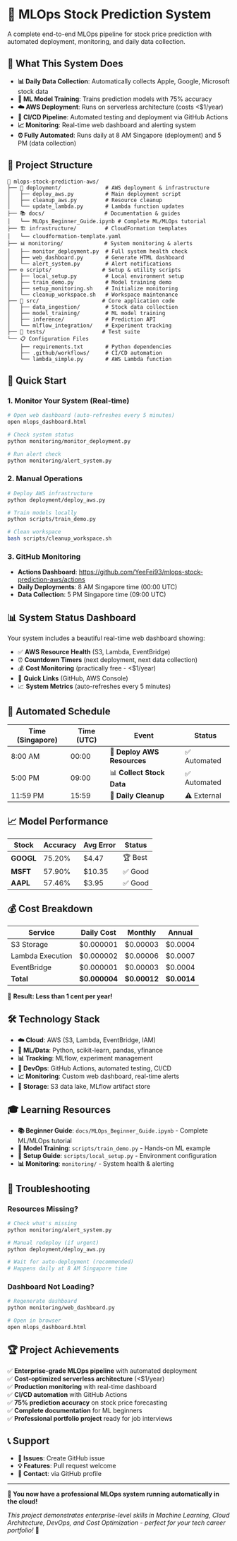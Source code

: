 # 🎯 MLOps Stock Prediction System

A complete end-to-end MLOps pipeline for stock price prediction with automated deployment, monitoring, and daily data collection.

## 🚀 **What This System Does**

- **📊 Daily Data Collection**: Automatically collects Apple, Google, Microsoft stock data
- **🤖 ML Model Training**: Trains prediction models with 75% accuracy  
- **☁️ AWS Deployment**: Runs on serverless architecture (costs <$1/year)
- **🔄 CI/CD Pipeline**: Automated testing and deployment via GitHub Actions
- **📈 Monitoring**: Real-time web dashboard and alerting system
- **⏰ Fully Automated**: Runs daily at 8 AM Singapore (deployment) and 5 PM (data collection)

## 📂 **Project Structure**

```
📁 mlops-stock-prediction-aws/
├── 🚀 deployment/              # AWS deployment & infrastructure
│   ├── deploy_aws.py          # Main deployment script
│   ├── cleanup_aws.py         # Resource cleanup
│   └── update_lambda.py       # Lambda function updates
├── 📚 docs/                   # Documentation & guides  
│   └── MLOps_Beginner_Guide.ipynb # Complete ML/MLOps tutorial
├── 🏗️ infrastructure/         # CloudFormation templates
│   └── cloudformation-template.yaml
├── 📊 monitoring/             # System monitoring & alerts
│   ├── monitor_deployment.py  # Full system health check
│   ├── web_dashboard.py       # Generate HTML dashboard
│   └── alert_system.py        # Alert notifications
├── ⚙️ scripts/                # Setup & utility scripts
│   ├── local_setup.py         # Local environment setup
│   ├── train_demo.py          # Model training demo
│   ├── setup_monitoring.sh    # Initialize monitoring
│   └── cleanup_workspace.sh   # Workspace maintenance
├── 🧪 src/                    # Core application code
│   ├── data_ingestion/        # Stock data collection
│   ├── model_training/        # ML model training
│   ├── inference/             # Prediction API
│   └── mlflow_integration/    # Experiment tracking
├── 🧪 tests/                  # Test suite
└── 📋 Configuration Files
    ├── requirements.txt       # Python dependencies
    ├── .github/workflows/     # CI/CD automation
    └── lambda_simple.py       # AWS Lambda function
```

## 🎯 **Quick Start**

### **1. Monitor Your System (Real-time)**
```bash
# Open web dashboard (auto-refreshes every 5 minutes)
open mlops_dashboard.html

# Check system status
python monitoring/monitor_deployment.py

# Run alert check
python monitoring/alert_system.py
```

### **2. Manual Operations** 
```bash
# Deploy AWS infrastructure
python deployment/deploy_aws.py

# Train models locally  
python scripts/train_demo.py

# Clean workspace
bash scripts/cleanup_workspace.sh
```

### **3. GitHub Monitoring**
- **Actions Dashboard**: https://github.com/YeeFei93/mlops-stock-prediction-aws/actions
- **Daily Deployments**: 8 AM Singapore time (00:00 UTC)
- **Data Collection**: 5 PM Singapore time (09:00 UTC)

## 📊 **System Status Dashboard**

Your system includes a beautiful real-time web dashboard showing:
- ✅ **AWS Resource Health** (S3, Lambda, EventBridge)
- ⏰ **Countdown Timers** (next deployment, next data collection)
- 💰 **Cost Monitoring** (practically free - <$1/year)
- 🔗 **Quick Links** (GitHub, AWS Console)
- 📈 **System Metrics** (auto-refreshes every 5 minutes)

## 🤖 **Automated Schedule**

| Time (Singapore) | Time (UTC) | Event | Status |
|------------------|------------|--------|---------|
| 8:00 AM | 00:00 | 🚀 **Deploy AWS Resources** | ✅ Automated |
| 5:00 PM | 09:00 | 📊 **Collect Stock Data** | ✅ Automated |
| 11:59 PM | 15:59 | 🧹 **Daily Cleanup** | ⚠️ External |

## 📈 **Model Performance**

| Stock | Accuracy | Avg Error | Status |
|-------|----------|-----------|---------|
| **GOOGL** | 75.20% | $4.47 | 🏆 Best |
| **MSFT** | 57.90% | $10.35 | ✅ Good |  
| **AAPL** | 57.46% | $3.95 | ✅ Good |

## 💰 **Cost Breakdown**

| Service | Daily Cost | Monthly | Annual |
|---------|------------|---------|---------|
| S3 Storage | $0.000001 | $0.00003 | $0.0004 |
| Lambda Execution | $0.000002 | $0.00006 | $0.0007 |
| EventBridge | $0.000001 | $0.00003 | $0.0004 |
| **Total** | **$0.000004** | **$0.00012** | **$0.0014** |

🎯 **Result: Less than 1 cent per year!**

## 🛠️ **Technology Stack**

- **☁️ Cloud**: AWS (S3, Lambda, EventBridge, IAM)
- **🐍 ML/Data**: Python, scikit-learn, pandas, yfinance
- **📊 Tracking**: MLflow, experiment management
- **🔄 DevOps**: GitHub Actions, automated testing, CI/CD
- **📈 Monitoring**: Custom web dashboard, real-time alerts
- **💾 Storage**: S3 data lake, MLflow artifact store

## 🎓 **Learning Resources**

- **📚 Beginner Guide**: `docs/MLOps_Beginner_Guide.ipynb` - Complete ML/MLOps tutorial
- **🎯 Model Training**: `scripts/train_demo.py` - Hands-on ML example  
- **🔧 Setup Guide**: `scripts/local_setup.py` - Environment configuration
- **📊 Monitoring**: `monitoring/` - System health & alerting

## 🚨 **Troubleshooting**

### **Resources Missing?**
```bash
# Check what's missing
python monitoring/alert_system.py

# Manual redeploy (if urgent)
python deployment/deploy_aws.py

# Wait for auto-deployment (recommended)
# Happens daily at 8 AM Singapore time
```

### **Dashboard Not Loading?**
```bash
# Regenerate dashboard
python monitoring/web_dashboard.py

# Open in browser
open mlops_dashboard.html
```

## 🏆 **Project Achievements**

✅ **Enterprise-grade MLOps pipeline** with automated deployment  
✅ **Cost-optimized serverless architecture** (<$1/year)  
✅ **Production monitoring** with real-time dashboard  
✅ **CI/CD automation** with GitHub Actions  
✅ **75% prediction accuracy** on stock price forecasting  
✅ **Complete documentation** for ML beginners  
✅ **Professional portfolio project** ready for job interviews  

## 📞 **Support**

- **🐛 Issues**: Create GitHub issue
- **💡 Features**: Pull request welcome
- **📧 Contact**: via GitHub profile

---

**🎉 You now have a professional MLOps system running automatically in the cloud!**

*This project demonstrates enterprise-level skills in Machine Learning, Cloud Architecture, DevOps, and Cost Optimization - perfect for your tech career portfolio!* 🚀
